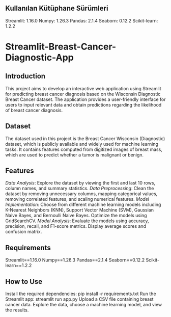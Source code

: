 ## Kullanılan Kütüphane Sürümleri
Streamlit: 1.16.0
Numpy: 1.26.3
Pandas: 2.1.4
Seaborn: 0.12.2
Scikit-learn: 1.2.2


# Streamlit-Breast-Cancer-Diagnostic-App

## Introduction 
This project aims to develop an interactive web application using Streamlit for predicting breast cancer diagnosis based on the Wisconsin Diagnostic Breast Cancer dataset. The application provides a user-friendly interface for users to input relevant data and obtain predictions regarding the likelihood of breast cancer diagnosis.  
## Dataset 
The dataset used in this project is the Breast Cancer Wisconsin (Diagnostic) dataset, which is publicly available and widely used for machine learning tasks. It contains features computed from digitized images of breast mass, which are used to predict whether a tumor is malignant or benign.
## Features
*Data Analysis*: Explore the dataset by viewing the first and last 10 rows, column names, and summary statistics.
*Data Preprocessing*: Clean the dataset by removing unnecessary columns, mapping categorical values, removing correlated features, and scaling numerical features.
*Model Implementation*: Choose from different machine learning models including K-Nearest Neighbors (KNN), Support Vector Machine (SVM), Gaussian Naive Bayes, and Bernoulli Naive Bayes. Optimize the models using GridSearchCV.
*Model Analysis*: Evaluate the models using accuracy, precision, recall, and F1-score metrics. Display average scores and confusion matrix.
## Requirements
Streamlit==1.16.0
Numpy==1.26.3
Pandas==2.1.4
Seaborn==0.12.2
Scikit-learn==1.2.2
## How to Use
Install the required dependencies: pip install -r requirements.txt
Run the Streamlit app: streamlit run app.py
Upload a CSV file containing breast cancer data.
Explore the data, choose a machine learning model, and view the results.